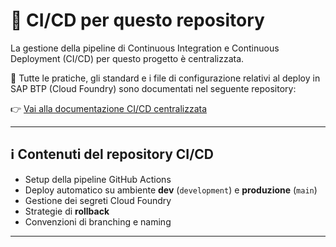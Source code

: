 # 🚀 CI/CD per questo repository

La gestione della pipeline di Continuous Integration e Continuous Deployment (CI/CD) per questo progetto è centralizzata.

🔧 Tutte le pratiche, gli standard e i file di configurazione relativi al deploy in SAP BTP (Cloud Foundry) sono documentati nel seguente repository:

👉 [Vai alla documentazione CI/CD centralizzata](https://github.com/kpmg-adv-gd/ci-cd/blob/main/README.md)

---

## ℹ️ Contenuti del repository CI/CD

- Setup della pipeline GitHub Actions
- Deploy automatico su ambiente **dev** (`development`) e **produzione** (`main`)
- Gestione dei segreti Cloud Foundry
- Strategie di **rollback**
- Convenzioni di branching e naming

---

